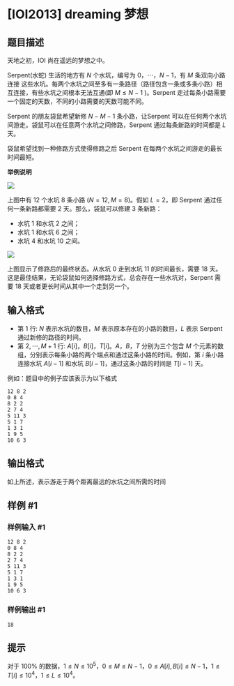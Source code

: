 # [IOI2013] dreaming 梦想

## 题目描述

天地之初，IOI 尚在遥远的梦想之中。

Serpent(水蛇) 生活的地方有 $N$ 个水坑，编号为 $0，\cdots，N - 1$，有 $M$ 条双向小路连接
这些水坑。每两个水坑之间至多有一条路径（路径包含一条或多条小路）相互连接，有些水坑之间根本无法互通(即 $M ≤ N-1$ )。Serpent 走过每条小路需要一个固定的天数，不同的小路需要的天数可能不同。

Serpent 的朋友袋鼠希望新修 $N - M - 1$ 条小路，让Serpent 可以在任何两个水坑间游走。袋鼠可以在任意两个水坑之间修路，Serpent 通过每条新路的时间都是 $L$ 天。

袋鼠希望找到一种修路方式使得修路之后 Serpent 在每两个水坑之间游走的最长时间最短。

**举例说明**

![](https://cdn.luogu.com.cn/upload/image_hosting/3ahroenu.png)


上图中有 $12$ 个水坑 $8$ 条小路 ($N = 12 , M = 8$)。假如 $L = 2$，即 Serpent 通过任何一条新路都需要 $2$ 天。那么，袋鼠可以修建 $3$ 条新路：
- 水坑 $1$ 和水坑 $2$ 之间；
- 水坑 $1$ 和水坑 $6$ 之间；
- 水坑 $4$ 和水坑 $10$ 之间。

![](https://cdn.luogu.com.cn/upload/image_hosting/udp17aas.png)

上图显示了修路后的最终状态。从水坑 $0$ 走到水坑 $11$ 的时间最长，需要 $18$ 天。这是最佳结果，无论袋鼠如何选择修路方式，总会存在一些水坑对，Serpent 需要 $18$ 天或者更长时间从其中一个走到另一个。

## 输入格式

- 第 $1$ 行: $N$ 表示水坑的数目，$M$ 表示原本存在的小路的数目，$L$ 表示 Serpent 通过新修的路径的时间。
- 第 $2,\cdots, M + 1$ 行: $A[i]$，$B[i]$，$T[i]$。$A$，$B$，$T$ 分别为三个包含 $M$ 个元素的数组，分别表示每条小路的两个端点和通过这条小路的时间。例如，第 $i$ 条小路连接水坑 $A[i-1]$ 和水坑 $B[i-1]$，通过这条小路的时间是 $T[i-1]$ 天。


例如：题目中的例子应该表示为以下格式

```
12 8 2
0 8 4
8 2 2
2 7 4
5 11 3
5 1 7
1 3 1
1 9 5
10 6 3
```

## 输出格式

如上所述，表示游走于两个距离最远的水坑之间所需的时间

## 样例 #1

### 样例输入 #1
```
12 8 2
0 8 4
8 2 2
2 7 4
5 11 3
5 1 7
1 3 1
1 9 5
10 6 3
```

### 样例输出 #1

```
18
```

## 提示

对于 $100\%$ 的数据，$1 \le N \le 10^5$，$0 \le M \le N-1$，$0 \le A[i],B[i] \le N-1$，$1 \le T[i] \le 10^4$，$1 \le L \le 10^4$。
